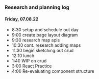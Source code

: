 ### Research and planning log
#### Friday, 07.08.22
* 8:30 setup and schedule out day
* 9:00 create page layout diagram
* 9:30 research map apis
* 10:30 cont. research adding maps
* 11:30 begin sketching out crud
* 12:10 lunch
* 1:40 WIP on crud
* 3:00 React Practice
* 4:00 Re-evaluating component structure